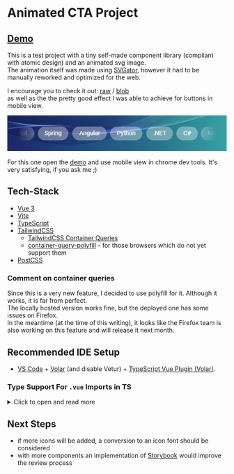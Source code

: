 # Animated CTA Project

## [Demo](https://cta-animated.web.app/)

This is a test project with a tiny self-made component library (compliant with atomic design) and an animated svg image.  
The animation itself was made using [SVGator](https://www.svgator.com/), however it had to be manually reworked and optimized for the web.

I encourage you to check it out: [raw](https://github.com/Nagell/cta/blob/master/src/assets/images/cta-background.svg?short_path=b7c0b38) / [blob](https://github.com/Nagell/cta/blob/master/src/assets/images/cta-background.svg)  
as well as the the pretty good effect I was able to achieve for buttons in mobile view.

![buttons](/docs/buttons.jpg)

For this one open the [demo](https://cta-animated.web.app/) and use mobile view in chrome dev tools. It's very satisfying, if you ask me ;)

## Tech-Stack

- [Vue 3](https://v3.vuejs.org/)
- [Vite](https://vitejs.dev/)
- [TypeScript](https://www.typescriptlang.org/)
- [TailwindCSS](https://tailwindcss.com/)
  - [TailwindCSS Container Queries](https://github.com/tailwindlabs/tailwindcss-container-queries)
  - [container-query-polyfill](https://github.com/GoogleChromeLabs/container-query-polyfill) - for those browsers which do not yet support them
- [PostCSS](https://postcss.org/)

### Comment on container queries

Since this is a very new feature, I decided to use polyfill for it. Although it works, it is far from perfect.  
The locally hosted version works fine, but the deployed one has some issues on Firefox.  
In the meantime (at the time of this writing), it looks like the Firefox team is also working on this feature and will release it next month.

## Recommended IDE Setup

- [VS Code](https://code.visualstudio.com/) + [Volar](https://marketplace.visualstudio.com/items?itemName=Vue.volar) (and disable Vetur) + [TypeScript Vue Plugin (Volar)](https://marketplace.visualstudio.com/items?itemName=Vue.vscode-typescript-vue-plugin).

### Type Support For `.vue` Imports in TS

<details>
  <summary>Click to open and read more</summary>
  
TypeScript cannot handle type information for `.vue` imports by default, so we replace the `tsc` CLI with `vue-tsc` for type checking.  
In editors, we need [TypeScript Vue Plugin (Volar)](https://marketplace.visualstudio.com/items?itemName=Vue.vscode-typescript-vue-plugin) to make the TypeScript language service aware of `.vue` types.

If the standalone TypeScript plugin doesn't feel fast enough to you, Volar has also implemented a [Take Over Mode](https://github.com/johnsoncodehk/volar/discussions/471#discussioncomment-1361669) that is more performant.  
You can enable it by the following steps:

1. Disable the built-in TypeScript Extension
   - Run `Extensions: Show Built-in Extensions` from VSCode's command palette
   - Find `TypeScript and JavaScript Language Features`, right click and select `Disable (Workspace)`
2. Reload the VSCode window by running `Developer: Reload Window` from the command palette.

</details>

## Next Steps

- if more icons will be added, a conversion to an icon font should be considered
- with more components an implementation of [Storybook](https://storybook.js.org/docs/vue/get-started/introduction) would improve the review process
